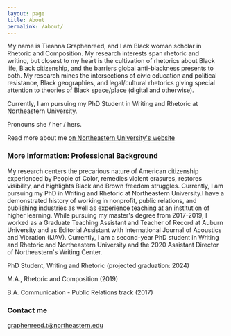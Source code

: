 ```yaml
---
layout: page
title: About
permalink: /about/
---
```


My name is Tieanna Graphenreed, and I am Black woman scholar in Rhetoric and Composition. My research interests span rhetoric and writing, but closest to my heart is the cultivation of rhetorics about Black life, Black citizenship, and the barriers global anti-blackness presents to both. My research mines the intersections of civic education and political resistance, Black geographies, and legal/cultural rhetorics giving special attention to theories of Black space/place (digital and otherwise).  

Currently, I am pursuing my PhD Student in Writing and Rhetoric at Northeastern University. 

Pronouns she / her / hers. 

Read more about me [on Northeastern University's website](https://cssh.northeastern.edu/student/tieanna-graphenreed/) 

### More Information: Professional Background 

My research centers the precarious nature of American citizenship experienced by People of Color, remedies violent erasures, restores visibility, and highlights Black and Brown freedom struggles. Currently, I am pursuing my PhD in Writing and Rhetoric at Northeastern University.I have a demonstrated history of working in nonprofit, public relations, and publishing industries as well as experience teaching at an institution of higher learning. While pursuing my master's degree from 2017-2019, I worked as a Graduate Teaching Assistant and Teacher of Record at Auburn University and as Editorial Assistant with International Journal of Acoustics and Vibration (IJAV). Currently, I am a second-year PhD student in Writing and Rhetoric and Northeastern University and the 2020 Assistant Director of Northeastern's Writing Center. 


PhD Student, Writing and Rhetoric (projected graduation: 2024) 

M.A., Rhetoric and Composition (2019)

B.A. Communication - Public Relations track (2017) 



### Contact me

[graphenreed.t@northeastern.edu](mailto:graphenreed.t@northeastern.edu)